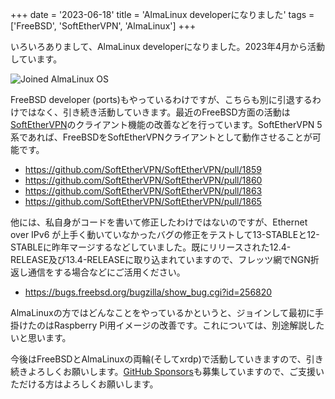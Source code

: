 +++
date = '2023-06-18'
title = 'AlmaLinux developerになりました'
tags = ['FreeBSD', 'SoftEtherVPN', 'AlmaLinux']
+++

いろいろありまして、AlmaLinux developerになりました。2023年4月から活動しています。

![Joined AlmaLinux OS](https://w.vmeta.jp/tdiary-images/2023-06-18/joined-almalinux.png)

FreeBSD developer (ports)もやっているわけですが、こちらも別に引退するわけではなく、引き続き活動していきます。最近のFreeBSD方面の活動は[SoftEtherVPN](https://github.com/SoftEtherVPN/SoftEtherVPN)のクライアント機能の改善などを行っています。SoftEtherVPN 5系であれば、FreeBSDをSoftEtherVPNクライアントとして動作させることが可能です。

* https://github.com/SoftEtherVPN/SoftEtherVPN/pull/1859
* https://github.com/SoftEtherVPN/SoftEtherVPN/pull/1860
* https://github.com/SoftEtherVPN/SoftEtherVPN/pull/1863
* https://github.com/SoftEtherVPN/SoftEtherVPN/pull/1865

他には、私自身がコードを書いて修正したわけではないのですが、Ethernet over IPv6 が上手く動いていなかったバグの修正をテストして13-STABLEと12-STABLEに昨年マージするなどしていました。既にリリースされた12.4-RELEASE及び13.4-RELEASEに取り込まれていますので、フレッツ網でNGN折返し通信をする場合などにご活用ください。

* https://bugs.freebsd.org/bugzilla/show_bug.cgi?id=256820


AlmaLinuxの方ではどんなことをやっているかというと、ジョインして最初に手掛けたのはRaspberry Pi用イメージの改善です。これについては、別途解説したいと思います。


今後はFreeBSDとAlmaLinuxの両輪(そしてxrdp)で活動していきますので、引き続きよろしくお願いします。[GitHub Sponsors](https://github.com/sponsors/metalefty/)も募集していますので、ご支援いただける方はよろしくお願いします。

